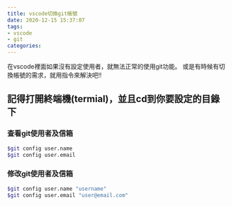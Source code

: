 ```yaml
---
title: vscode切換git帳號
date: 2020-12-15 15:37:07
tags:
- vscode
- git
categories:
---
```

在vscode裡面如果沒有設定使用者，就無法正常的使用git功能。
或是有時候有切換帳號的需求，就用指令來解決吧!!
## 記得打開終端機(termial)，並且cd到你要設定的目錄下

<!-- more -->
### 查看git使用者及信箱
```bash
$git config user.name
$git config user.email
```

### 修改git使用者及信箱
```bash
$git config user.name "username"
$git config user.email "user@email.com"
```

